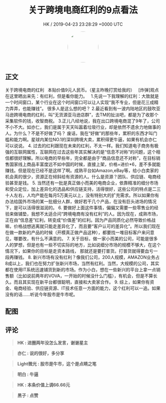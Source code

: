 <h1 align="center">关于跨境电商红利的9点看法</h1>
<p align="center">
    <a>HK / 2019-04-23 23:28:29 &#43;0000 UTC</a>
</p>

<div align="center">
    <img src="https://images.zsxq.com/FqWJ6YfsmxwixLRFrSZou3zeo7i5?e=1590940799&amp;token=kIxbL07-8jAj8w1n4s9zv64FuZZNEATmlU_Vm6zD:DKyovIpO95pLDb1tZ0_8XLJWPvw=" width="100" height="100" style="border:1px solid;border-radius:50%; color:#ffffff"/>
</div>

## 正文

<div>
关于跨境电商的红利
 
本贴价值9元人民币。（星主昨晚打赏给我的）
 
[炸弹]观点在这里晒出来先：有红利，但是看你能力。
 
1.先说一下我理解的红利：大致就是一个时间窗口，某个行业在这个时间窗口可以让人实现“我不专业，但是花三成精力弄弄，也能赚钱”。
很多人是这么想的吧？
2.最近看到有一波内陆地区的鼓吹亚马逊跨境电商的红利，叫“无货源亚马逊店群”，去TM的扯淡吧，都是为了收那个采集软件的钱，收智商税。
3.正儿八经地说，我在出口跨境电商混了9年了，公司不小不大。如亦仁，我们是属于天天叫嚣着垃圾行业，却是依然不遗余力地做事的人。为什么？不是不好做了吗？
废话，我在“好做”的那些年，累积的东西才叫门槛和能力啊。星球内某位NO.1的深圳跨境大卖，累积得更牛逼，如果有机会亦仁可以说说。
4. 过去的红利跟现在未来的红利，不太一样。我们知道电子商务有极强的互联网属性，互联网在过去这些年其实解决的是“信息不对称”的问题，这个相信都很好理解。所以电商的早些年，完全都是由于“商品信息还不对称”，在目标销售国家线上商品丰富度远不如中国的时候，直接上架，价格=进价*6，差不多就能赚钱。但是现在已经不是这样了啊。成熟平台如Amazon,eBay等，给小白卖家的机会真的很少，资源正在倾斜给有资源的人。什么是资源？团队、供应链、电商经验甚至是钱。
5. 当然还有一批是真正做小而美的电商企业，依靠精准的细分市场和受众定位，加上差异化的选品和供应链支持，活得很好，这些公司的特点是二三十人左右，人均产能在每月5万美元以上，没有特别大的扩充需求。所以如果你有办法给国外市场的某一批细分人群，做好若干几个产品，在没有巨头进场的情况下，是可以活得很滋润的。
6. 要做好上面这件事情，偏偏又需要一些零售业的经验来做铺垫，我想不太适合问“跨境电商有没有红利”的人。因为现在，成熟市场，正在由“信息差”红利，转变成“价值差”的红利。因为产品同质化必然导致价格战嘛，价格战想逃离就只能走差异化了，而且要“客户认可的差异化”。所以我们现在在做一款新的产品的时候（开模真正做产品这种），都要找一堆目标客户来问意见，哪要改，有什么不满意的。
7. 关于目标，做一家小而美的公司，可能是很多人的梦想，但是也有一些不切实际的地方，比如说细分市场的规模不够大，在这个情况下，如果你的目标是走资本路线， 那就还是要打普货。打普货就得要血亏一段再赚钱。
8. 新兴市场有没有红利？像我们公司，200人规模，AMAZON业务占8成以上，我们也在努力扩张新兴市场，当然有红利。当然，大规模的公司，其实都在使用IT系统迅速铺货到新的市场。作为小白，想在一些新兴的平台上拿一点销售额（比如说前两年的VOVA，一开始的时候没什么门槛），有机会，但是不算长久。而且其实现在新平台都很聪明，直接和大卖家合作。
9. 综上，如果你有资金、电商经验、供应链资源、IT技术任意一方面的能力，这个红利可以一追。如果没有的话……听说今年股市是牛市呢。 
</div>

## 配图
<div class="image" align="center">

</div>

## 评论

<div align="left">
<div>

<blockquote >
<span> <strong>HK : 进圈两年没怎么发言，谢谢星主 </strong></span>
</blockquote>

<blockquote >
<span> <strong>亦仁 : 说的很好，多分享 </strong></span>
</blockquote>

<blockquote >
<span> <strong>Light微光 : 股市是牛市，这个是点睛之笔 </strong></span>
</blockquote>

<blockquote >
<span> <strong>明白 : 牛逼 </strong></span>
</blockquote>

<blockquote >
<span> <strong>HK : 本条价值上调66.66元 </strong></span>
</blockquote>

<blockquote >
<span> <strong>黑子 : 点赞 </strong></span>
</blockquote>

</div>
</div>